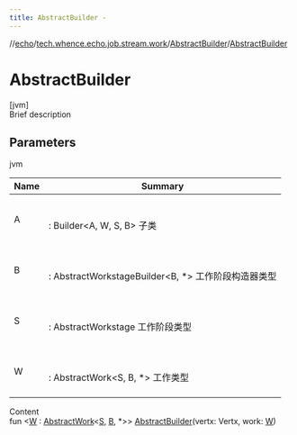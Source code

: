 ```yaml
---
title: AbstractBuilder -
---
```

//[echo](../../index.md)/[tech.whence.echo.job.stream.work](../index.md)/[AbstractBuilder](index.md)/[AbstractBuilder](-abstract-builder.md)



# AbstractBuilder  
[jvm]  
Brief description  


## Parameters  
  
jvm  
  
|  Name|  Summary| 
|---|---|
| A| <br><br>: Builder<A, W, S, B> 子类<br><br>
| B| <br><br>: AbstractWorkstageBuilder<B, *> 工作阶段构造器类型<br><br>
| S| <br><br>: AbstractWorkstage 工作阶段类型<br><br>
| W| <br><br>: AbstractWork<S, B, *> 工作类型<br><br>
  
  
Content  
fun <[W](index.md) : [AbstractWork](../-abstract-work/index.md)<[S](index.md), [B](index.md), *>> [AbstractBuilder](-abstract-builder.md)(vertx: Vertx, work: [W](index.md))  



